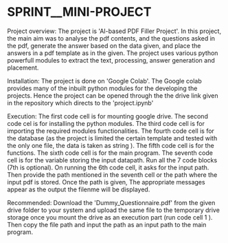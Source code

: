 # SPRINT__MINI-PROJECT

Project overview:
The project is 'AI-based PDF Filler Project'. In this project, the main aim was to analyse the pdf contents, and the questions asked in the pdf, generate the answer based on the data given, and place the answers in a pdf template as in the given. The project uses various python powerfull modules to extract the text, processing, answer generation and placement.

Installation:
The project is done on 'Google Colab'. The Google colab provides many of the inbuilt python modules for the developing the projects. Hence the project can be opened through the the drive link given in the repository which directs to the 'project.ipynb'

Execution:
The first code cell is for mounting google drive.
The second code cel is for installing the python modules.
The third code cell is for importing the required modules functionalities.
The fourth code cell is for the database (as the project is limited the certain template and tested with the only one file, the data is taken as string ).
The fifth code cell is for the functions.
The sixth code cell is for the main program.
The seventh code cell is for the variable storing the input datapath.
Run all the 7 code blocks (7th is optional).
On running the 6th code cell, it asks for the input path. Then provide the path mentioned in the seventh cell or the path where the input pdf is stored. Once the path is given, The appropriate messages appear as the output the filenme will be displayed. 

Recommended: Download the 'Dummy_Questionnaire.pdf' from the given drive folder to your system and upload the same file to the temporary drive storage once you mount the drive as an execution part (run code cell 1 ). Then copy the file path and input the path as an input path to the main program.
